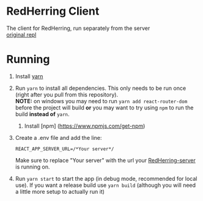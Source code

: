 # RedHerring Client
The client for RedHerring, run separately from the server   
[original repl](https://repl.it/@DashL/RedHerringClient)

# Running
1. Install [yarn](https://classic.yarnpkg.com/en/docs/install/)
2. Run `yarn` to install all dependencies. This only needs to be run once (right after you pull from this repository).   
    **NOTE:** on windows you may need to run `yarn add react-router-dom` before the project will build **or** you may want to try using `npm` to run the build **instead of** `yarn`.
    1. Install [npm] (https://www.npmjs.com/get-npm)

3. Create a .env file and add the line:
    ```
    REACT_APP_SERVER_URL=/*Your server*/
    ```
    Make sure to replace "Your server" with the url your [RedHerring-server](https://github.com/Dash-L/RedHerring/tree/main/RedHerringServer) is running on.
   
4. Run `yarn start` to start the app (in debug mode, recommended for local use). If you want a release build use `yarn build` (although you will need a little more setup to actually run it)

